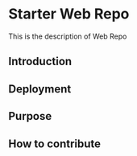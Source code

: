 # Starter Web Repo

This is the description of Web Repo

## Introduction

## Deployment

## Purpose

## How to contribute